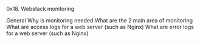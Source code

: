 0x18. Webstack monitoring

General
Why is monitoring needed
What are the 2 main area of monitoring
What are access logs for a web server (such as Nginx)
What are error logs for a web server (such as Nginx)
